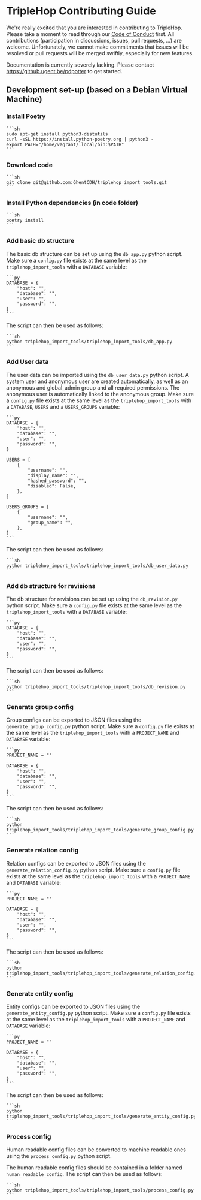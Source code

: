 # TripleHop Contributing Guide

We're really excited that you are interested in contributing to TripleHop. Please take a moment to read through our [Code of Conduct](CODE_OF_CONDUCT.md) first. All contributions (participation in discussions, issues, pull requests, ...) are welcome. Unfortunately, we cannot make commitments that issues will be resolved or pull requests will be merged swiftly, especially for new features.

Documentation is currently severely lacking. Please contact <https://github.ugent.be/pdpotter> to get started.

## Development set-up (based on a Debian Virtual Machine)

### Install Poetry

    ```sh
    sudo apt-get install python3-distutils
    curl -sSL https://install.python-poetry.org | python3 -
    export PATH="/home/vagrant/.local/bin:$PATH"
    ```

### Download code

    ```sh
    git clone git@github.com:GhentCDH/triplehop_import_tools.git
    ```

### Install Python dependencies (in code folder)

    ```sh
    poetry install
    ```

### Add basic db structure

The basic db structure can be set up using the `db_app.py` python script. Make sure a `config.py` file exists at the same level as the `triplehop_import_tools` with a `DATABASE` variable:

    ```py
    DATABASE = {
        "host": "",
        "database": "",
        "user": "",
        "password": "",
    }
    ```

The script can then be used as follows:

    ```sh
    python triplehop_import_tools/triplehop_import_tools/db_app.py
    ```

### Add User data

The user data can be imported using the `db_user_data.py` python script. A system user and anonymous user are created automatically, as well as an anonymous and global_admin group and all required permissions. The anonymous user is automatically linked to the anonymous group. Make sure a `config.py` file exists at the same level as the `triplehop_import_tools` with a `DATABASE`, `USERS` and a `USERS_GROUPS` variable:

    ```py
    DATABASE = {
        "host": "",
        "database": "",
        "user": "",
        "password": "",
    }

    USERS = [
        {
            "username": "",
            "display_name": "",
            "hashed_password": "",
            "disabled": False,
        },
    ]

    USERS_GROUPS = [
        {
            "username": "",
            "group_name": "",
        },
    ]
    ```

The script can then be used as follows:

    ```sh
    python triplehop_import_tools/triplehop_import_tools/db_user_data.py
    ```

### Add db structure for revisions

The db structure for revisions can be set up using the `db_revision.py` python script. Make sure a `config.py` file exists at the same level as the `triplehop_import_tools` with a `DATABASE` variable:

    ```py
    DATABASE = {
        "host": "",
        "database": "",
        "user": "",
        "password": "",
    }
    ```

The script can then be used as follows:

    ```sh
    python triplehop_import_tools/triplehop_import_tools/db_revision.py
    ```

### Generate group config

Group configs can be exported to JSON files using the `generate_group_config.py` python script. Make sure a `config.py` file exists at the same level as the `triplehop_import_tools` with a `PROJECT_NAME` and `DATABASE` variable:

    ```py
    PROJECT_NAME = ""

    DATABASE = {
        "host": "",
        "database": "",
        "user": "",
        "password": "",
    }
    ```

The script can then be used as follows:

    ```sh
    python triplehop_import_tools/triplehop_import_tools/generate_group_config.py
    ```

### Generate relation config

Relation configs can be exported to JSON files using the `generate_relation_config.py` python script. Make sure a `config.py` file exists at the same level as the `triplehop_import_tools` with a `PROJECT_NAME` and `DATABASE` variable:

    ```py
    PROJECT_NAME = ""

    DATABASE = {
        "host": "",
        "database": "",
        "user": "",
        "password": "",
    }
    ```

The script can then be used as follows:

    ```sh
    python triplehop_import_tools/triplehop_import_tools/generate_relation_config.py
    ```

### Generate entity config

Entity configs can be exported to JSON files using the `generate_entity_config.py` python script. Make sure a `config.py` file exists at the same level as the `triplehop_import_tools` with a `PROJECT_NAME` and `DATABASE` variable:

    ```py
    PROJECT_NAME = ""

    DATABASE = {
        "host": "",
        "database": "",
        "user": "",
        "password": "",
    }
    ```

The script can then be used as follows:

    ```sh
    python triplehop_import_tools/triplehop_import_tools/generate_entity_config.py
    ```

### Process config

Human readable config files can be converted to machine readable ones using the `process_config.py` python script.

The human readable config files should be contained in a folder named `human_readable_config`. The script can then be used as follows:

    ```sh
    python triplehop_import_tools/triplehop_import_tools/process_config.py
    ```
